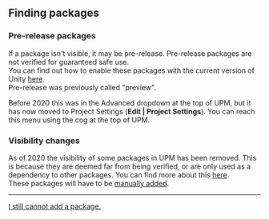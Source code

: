 ## Finding packages
### Pre-release packages
If a package isn't visible, it may be pre-release. Pre-release packages are not verified for guaranteed safe use.  
You can find out how to enable these packages with the current version of Unity [here](https://docs.unity3d.com/Manual/pack-preview.html).  
Pre-release was previously called "preview".

Before 2020 this was in the Advanced dropdown at the top of UPM, but it has now moved to Project Settings (**Edit | Project Settings**). You can reach this menu using the cog at the top of UPM.  

### Visibility changes
As of 2020 the visibility of some packages in UPM has been removed. This is because they are deemed far from being verified, or are only used as a dependency to other packages. You can find more about this [here](https://forum.unity.com/threads/visibility-changes-for-preview-packages-in-2020-1.910880/).  
These packages will have to be [manually added](Manually%20Adding%20Packages.md).

---  

[I still cannot add a package.](Manually%20Adding%20Packages.md)